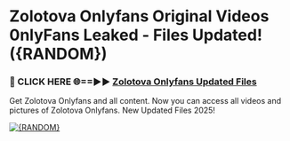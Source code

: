 # Zolotova Onlyfans Original Videos 0nlyFans Leaked - Files Updated! ({RANDOM})

<h3>🔴 CLICK HERE 🌐==►► <a href="https://betterlinks.top/A2PfLJ" rel="nofollow">Zolotova Onlyfans Updated Files</a></h3>

Get Zolotova Onlyfans and all content. Now you can access all videos and pictures of Zolotova Onlyfans. New Updated Files 2025!

[![{RANDOM}](https://i.imgur.com/ppqm5kG.gif)](https://betterlinks.top/A2PfLJ)